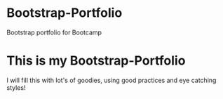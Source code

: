 # Bootstrap-Portfolio
Bootstrap portfolio for Bootcamp

# This is my Bootstrap-Portfolio
I will fill this with lot's of goodies, using good practices and eye catching styles!